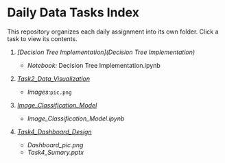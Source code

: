 # Daily Data Tasks Index

This repository organizes each daily assignment into its own folder. Click a task to view its contents.

1. *[Decision Tree Implementation](Decision Tree Implementation)*
   - *Notebook:* Decision Tree Implementation.ipynb

2. *[Task2_Data_Visualization](Task2_Data_Visualization)*
   - *Images:*`pic.png`

3. *[Image_Classification_Model](Image_Classification_Model)*
   - *Image_Classification_Model.ipynb*

4. *[Task4_Dashboard_Design](Task4_Dashboard_Design)*
   - *Dashboard_pic.png*
   - *Task4_Sumary.pptx*
